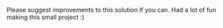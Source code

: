 Please suggest improvements to this solution if you can.
Had a lot of fun making this small project :)
